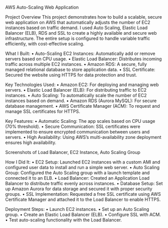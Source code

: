 AWS Auto-Scaling Web Application 

Project Overview
This project demonstrates how to build a scalable, secure web application on AWS that automatically adjusts the number of EC2 instances based on traffic demand. I used Auto Scaling, Elastic Load Balancer (ELB), RDS and SSL to create a highly available and secure web infrastructure. The entire setup is configured to handle variable traffic efficiently, with cost-effective scaling.

What I Built:
•	Auto-Scaling EC2 Instances: Automatically add or remove servers based on CPU usage.
•	Elastic Load Balancer: Distributes incoming traffic across multiple EC2 instances.
•	Amazon RDS: A secure, fully managed relational database to store application data.
•	SSL Certificate: Secured the website using HTTPS for data protection and trust.
  
Key Technologies Used:
•	Amazon EC2: For deploying and managing web servers.
•	Elastic Load Balancer (ELB): For distributing traffic to EC2 instances.
•	Auto Scaling: To automatically scale the number of EC2 instances based on demand.
•	Amazon RDS (Aurora MySQL): For secure database management.
•	AWS Certificate Manager (ACM): To request and manage SSL certificates for HTTPS.
  
Key Features:
•	Automatic Scaling: The app scales based on CPU usage (70% threshold).
•	Secure Communication: SSL certificates were implemented to ensure encrypted communication between users and servers.
•	High Availability: Using AWS’s multi-availability zone deployment ensures high availability.

Screenshots of Load Balancer, EC2 Instance, Auto Scaling Group 


How I Did It:
•	EC2 Setup: Launched EC2 instances with a custom AMI and configured user data to install and run a simple web server.
•	Auto Scaling Group: Configured the Auto Scaling group with a launch template and connected it to an ELB.
•	Load Balancer: Created an Application Load Balancer to distribute traffic evenly across instances.
•	Database Setup: Set up Amazon Aurora for data storage and secured it with proper security groups.
•	SSL Implementation: Requested a free SSL certificate using AWS Certificate Manager and attached it to the Load Balancer to enable HTTPS.

Deployment Steps:
•	Launch EC2 instances.
•	Set up an Auto Scaling group.
•	Create an Elastic Load Balancer (ELB).
•	Configure SSL with ACM.
•	Test auto-scaling functionality with the Load Balancer.
